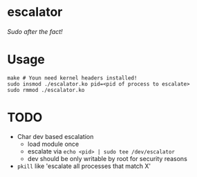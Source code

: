 # escalator
###### Sudo after the fact!

# Usage

```
make # Youn need kernel headers installed!
sudo insmod ./escalator.ko pid=<pid of process to escalate>
sudo rmmod ./escalator.ko
```

# TODO

 - Char dev based escalation
   - load module once
   - escalate via `echo <pid> | sudo tee /dev/escalator`
   - dev should be only writable by root for security reasons
 - `pkill` like 'escalate all processes that match X'
